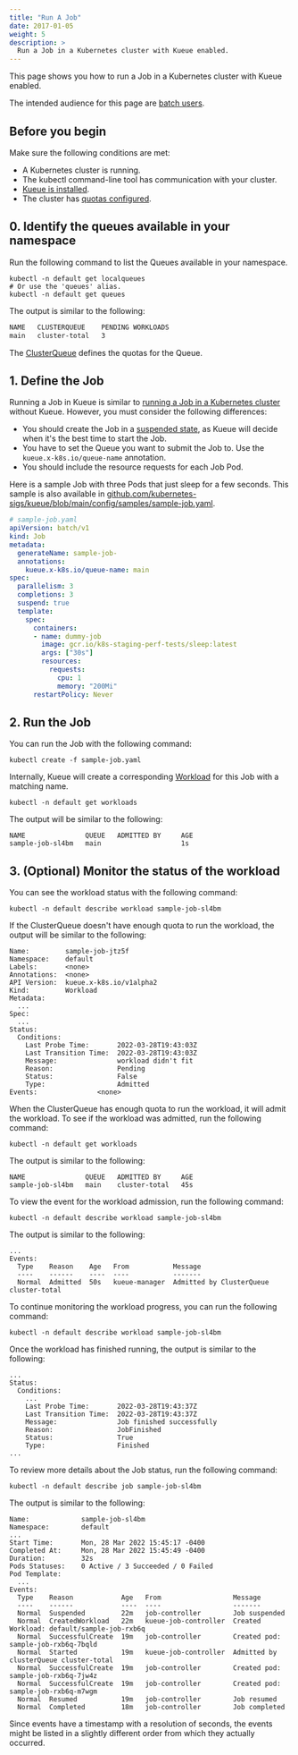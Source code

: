 ```yaml
---
title: "Run A Job"
date: 2017-01-05
weight: 5
description: >
  Run a Job in a Kubernetes cluster with Kueue enabled.
---
```


This page shows you how to run a Job in a Kubernetes cluster with Kueue enabled.

The intended audience for this page are [batch users](/docs/tasks#batch-user).

## Before you begin

Make sure the following conditions are met:

- A Kubernetes cluster is running.
- The kubectl command-line tool has communication with your cluster.
- [Kueue is installed](/docs/installation).
- The cluster has [quotas configured](/docs/tasks/administer_cluster_resources).

## 0. Identify the queues available in your namespace

Run the following command to list the Queues available in your namespace.

```shell
kubectl -n default get localqueues
# Or use the 'queues' alias.
kubectl -n default get queues
```

The output is similar to the following:

```bash
NAME   CLUSTERQUEUE    PENDING WORKLOADS
main   cluster-total   3
```

The [ClusterQueue](/docs/concepts/cluster_queue) defines the quotas for the
Queue.

## 1. Define the Job

Running a Job in Kueue is similar to [running a Job in a Kubernetes cluster](https://kubernetes.io/docs/tasks/job/)
without Kueue. However, you must consider the following differences:

- You should create the Job in a [suspended state](https://kubernetes.io/docs/concepts/workloads/controllers/job/#suspending-a-job),
  as Kueue will decide when it's the best time to start the Job.
- You have to set the Queue you want to submit the Job to. Use the
 `kueue.x-k8s.io/queue-name` annotation.
- You should include the resource requests for each Job Pod.

Here is a sample Job with three Pods that just sleep for a few seconds.
This sample is also available in [github.com/kubernetes-sigs/kueue/blob/main/config/samples/sample-job.yaml](https://github.com/kubernetes-sigs/kueue/blob/main/config/samples/sample-job.yaml).

```yaml
# sample-job.yaml
apiVersion: batch/v1
kind: Job
metadata:
  generateName: sample-job-
  annotations:
    kueue.x-k8s.io/queue-name: main
spec:
  parallelism: 3
  completions: 3
  suspend: true
  template:
    spec:
      containers:
      - name: dummy-job
        image: gcr.io/k8s-staging-perf-tests/sleep:latest
        args: ["30s"]
        resources:
          requests:
            cpu: 1
            memory: "200Mi"
      restartPolicy: Never
```

## 2. Run the Job

You can run the Job with the following command:

```shell
kubectl create -f sample-job.yaml
```

Internally, Kueue will create a corresponding [Workload](/docs/concepts/workload)
for this Job with a matching name.

```shell
kubectl -n default get workloads
```

The output will be similar to the following:

```shell
NAME               QUEUE   ADMITTED BY     AGE
sample-job-sl4bm   main                    1s
```

## 3. (Optional) Monitor the status of the workload

You can see the workload status with the following command:

```shell
kubectl -n default describe workload sample-job-sl4bm
```

If the ClusterQueue doesn't have enough quota to run the workload, the output
will be similar to the following:

```shell
Name:         sample-job-jtz5f
Namespace:    default
Labels:       <none>
Annotations:  <none>
API Version:  kueue.x-k8s.io/v1alpha2
Kind:         Workload
Metadata:
  ...
Spec:
  ...
Status:
  Conditions:
    Last Probe Time:       2022-03-28T19:43:03Z
    Last Transition Time:  2022-03-28T19:43:03Z
    Message:               workload didn't fit
    Reason:                Pending
    Status:                False
    Type:                  Admitted
Events:               <none>
```

When the ClusterQueue has enough quota to run the workload, it will admit
the workload. To see if the workload was admitted, run the following command:

```shell
kubectl -n default get workloads
```

The output is similar to the following:

```shell
NAME               QUEUE   ADMITTED BY     AGE
sample-job-sl4bm   main    cluster-total   45s
```

To view the event for the workload admission, run the following command:

```shell
kubectl -n default describe workload sample-job-sl4bm
```

The output is similar to the following:

```shell
...
Events:
  Type    Reason    Age   From           Message
  ----    ------    ----  ----           -------
  Normal  Admitted  50s   kueue-manager  Admitted by ClusterQueue cluster-total
```

To continue monitoring the workload progress, you can run the following command:

```shell
kubectl -n default describe workload sample-job-sl4bm
```

Once the workload has finished running, the output is similar to the following:

```shell
...
Status:
  Conditions:
    ...
    Last Probe Time:       2022-03-28T19:43:37Z                                                                                                                      
    Last Transition Time:  2022-03-28T19:43:37Z                                                                                                                      
    Message:               Job finished successfully                                                                                                                 
    Reason:                JobFinished                                                                                                                               
    Status:                True                                                                                                                                      
    Type:                  Finished
...
```

To review more details about the Job status, run the following command:

```shell
kubectl -n default describe job sample-job-sl4bm
```

The output is similar to the following:

```shell
Name:             sample-job-sl4bm
Namespace:        default
...
Start Time:       Mon, 28 Mar 2022 15:45:17 -0400
Completed At:     Mon, 28 Mar 2022 15:45:49 -0400
Duration:         32s
Pods Statuses:    0 Active / 3 Succeeded / 0 Failed
Pod Template:
  ...
Events:
  Type    Reason            Age   From                  Message
  ----    ------            ----  ----                  -------
  Normal  Suspended         22m   job-controller        Job suspended
  Normal  CreatedWorkload   22m   kueue-job-controller  Created Workload: default/sample-job-rxb6q
  Normal  SuccessfulCreate  19m   job-controller        Created pod: sample-job-rxb6q-7bqld
  Normal  Started           19m   kueue-job-controller  Admitted by clusterQueue cluster-total
  Normal  SuccessfulCreate  19m   job-controller        Created pod: sample-job-rxb6q-7jw4z
  Normal  SuccessfulCreate  19m   job-controller        Created pod: sample-job-rxb6q-m7wgm
  Normal  Resumed           19m   job-controller        Job resumed
  Normal  Completed         18m   job-controller        Job completed
```

Since events have a timestamp with a resolution of seconds, the events might
be listed in a slightly different order from which they actually occurred.
